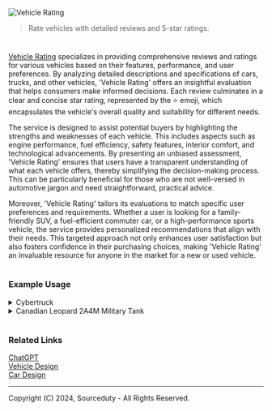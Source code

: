 ![Vehicle Rating](https://github.com/user-attachments/assets/1201e098-6302-4674-9500-17db84cc03d5)

> Rate vehicles with detailed reviews and 5-star ratings.

#

[Vehicle Rating](https://chatgpt.com/g/g-leaOFmzJp-vehicle-rating) specializes in providing comprehensive reviews and ratings for various vehicles based on their features, performance, and user preferences. By analyzing detailed descriptions and specifications of cars, trucks, and other vehicles, 'Vehicle Rating' offers an insightful evaluation that helps consumers make informed decisions. Each review culminates in a clear and concise star rating, represented by the ⭐ emoji, which encapsulates the vehicle's overall quality and suitability for different needs.

The service is designed to assist potential buyers by highlighting the strengths and weaknesses of each vehicle. This includes aspects such as engine performance, fuel efficiency, safety features, interior comfort, and technological advancements. By presenting an unbiased assessment, 'Vehicle Rating' ensures that users have a transparent understanding of what each vehicle offers, thereby simplifying the decision-making process. This can be particularly beneficial for those who are not well-versed in automotive jargon and need straightforward, practical advice.

Moreover, 'Vehicle Rating' tailors its evaluations to match specific user preferences and requirements. Whether a user is looking for a family-friendly SUV, a fuel-efficient commuter car, or a high-performance sports vehicle, the service provides personalized recommendations that align with their needs. This targeted approach not only enhances user satisfaction but also fosters confidence in their purchasing choices, making 'Vehicle Rating' an invaluable resource for anyone in the market for a new or used vehicle.

#
### Example Usage

<details><summary>Cybertruck</summary>
<br>

![Cybertruck](https://github.com/user-attachments/assets/796e82cd-953e-40c7-b01a-32c58d03330c)

### Tesla Cybertruck

**Overview:**
The Tesla Cybertruck is an all-electric pickup truck that debuted in 2019. Its futuristic design, impressive performance, and innovative features make it one of the most anticipated vehicles in the electric vehicle (EV) market.

**Key Features:**
1. **Design:**
   - **Exterior:** The Cybertruck features a unique angular design made from ultra-hard 30X cold-rolled stainless steel. It’s durable and designed to be resistant to dents, damage, and long-term corrosion.
   - **Interior:** The interior is minimalist with a large touchscreen, seating for six, and a customizable cargo area.

2. **Performance:**
   - **Range:** The Cybertruck offers three range options: 250+ miles, 300+ miles, and 500+ miles on a single charge.
   - **Acceleration:** The tri-motor AWD version can accelerate from 0 to 60 mph in less than 2.9 seconds, making it one of the fastest trucks available.
   - **Towing Capacity:** It boasts a towing capacity of up to 14,000 pounds, depending on the model.

3. **Technology:**
   - **Autopilot:** Equipped with Tesla’s Autopilot advanced driver assistance system, offering semi-autonomous driving capabilities.
   - **Over-the-Air Updates:** Continuous software updates improve performance and add new features over time.

4. **Utility:**
   - **Versatility:** The Cybertruck’s adaptive air suspension can adjust the ride height for better off-road capability.
   - **Storage:** Ample storage space with a 6.5-foot bed, a front trunk, and additional compartments under the bed.

**Pros:**
- Innovative and durable design.
- Impressive range and performance metrics.
- Advanced technology and driver assistance features.
- High towing and payload capacity.

**Cons:**
- Polarizing design may not appeal to all buyers.
- Potential challenges with fitting in standard garages or parking spaces.
- Limited availability and long waiting times due to high demand and production scaling.

**Rating:**

Given the innovative features, impressive performance, and potential for transforming the pickup truck market, the Tesla Cybertruck earns a solid:

⭐️⭐️⭐️⭐️½ (4.5/5)

**Reasoning:**
- **Performance:** Top-notch acceleration, range, and towing capacity are major positives.
- **Technology:** Advanced tech features, including Autopilot and over-the-air updates, add significant value.
- **Design:** While innovative and robust, the design may not appeal to everyone, which slightly impacts the rating.

<br>    
</details>
<details><summary>Canadian Leopard 2A4M Military Tank</summary>
<br>

![Leopard 2A4M](https://github.com/user-attachments/assets/dcb82b8e-8069-491c-9f1c-7dc3d2ce8cde)

#### Canadian Leopard 2A4M Military Tank Review

#### Overview
The Canadian Leopard 2A4M is an upgraded version of the Leopard 2A4, a main battle tank originally developed by Krauss-Maffei in the 1970s for the West German Army. This model has been specifically adapted for the Canadian Armed Forces with enhancements tailored to modern combat requirements.

#### Key Features
- **Armor:** The 2A4M features advanced modular composite armor, offering superior protection against both kinetic and chemical threats.
- **Firepower:** Equipped with a 120mm Rheinmetall smoothbore gun capable of firing various types of ammunition, including APFSDS and HEAT rounds. It also has a coaxial 7.62mm machine gun.
- **Mobility:** Powered by a 1,500 hp MTU MB 873 Ka-501 diesel engine, providing a top speed of around 68 km/h (42 mph) on roads and impressive off-road capabilities.
- **Technology:** Incorporates advanced fire control systems, thermal imaging, and laser rangefinders for enhanced targeting and accuracy. The tank also has improved C4ISR (Command, Control, Communications, Computers, Intelligence, Surveillance, and Reconnaissance) systems.
- **Protection:** Additional mine protection and underbelly armor to defend against IEDs and mines, which is critical for modern asymmetric warfare environments.
- **Crew Comfort:** Improved ergonomics and climate control systems for enhanced crew comfort and efficiency during extended operations.

#### Performance
- **Firepower:** The Leopard 2A4M’s main gun is highly accurate and capable of engaging targets at long ranges with high precision. The fire control system allows for rapid target acquisition and engagement.
- **Mobility:** The powerful engine and advanced suspension system provide excellent mobility across various terrains, including urban environments, deserts, and rugged landscapes.
- **Protection:** The advanced armor and defensive systems offer significant protection against a wide range of threats, ensuring the crew's safety in high-risk combat zones.
- **Versatility:** Suitable for both conventional warfare and peacekeeping missions, making it a versatile asset for the Canadian Armed Forces.

#### Pros
- Superior protection with advanced armor and mine protection.
- Highly accurate and powerful main gun.
- Excellent mobility across diverse terrains.
- Advanced technology and targeting systems.
- Enhanced crew comfort and efficiency.

#### Cons
- High operational and maintenance costs.
- Requires extensive training for optimal use.
- Potential logistical challenges in remote deployment areas due to its size and weight.

#### Rating: ⭐⭐⭐⭐⭐ (5/5)
The Canadian Leopard 2A4M Military Tank earns a perfect 5-star rating for its exceptional performance, advanced technology, and superior protection capabilities. It stands as a formidable and reliable main battle tank, well-suited to meet the demands of modern warfare and peacekeeping missions alike.

<br>    
</details>

#
### Related Links

[ChatGPT](https://github.com/sourceduty/ChatGPT)
<br>
[Vehicle Design](https://github.com/sourceduty/Vehicle_Design)
<br>
[Car Design](https://github.com/sourceduty/Car_Design)

***
Copyright (C) 2024, Sourceduty - All Rights Reserved.
